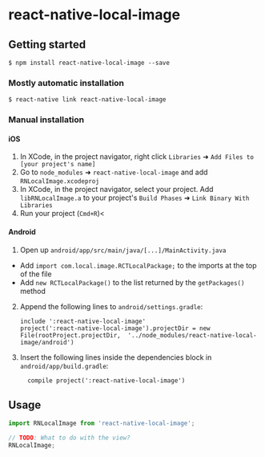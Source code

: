 
# react-native-local-image

## Getting started

`$ npm install react-native-local-image --save`

### Mostly automatic installation

`$ react-native link react-native-local-image`

### Manual installation


#### iOS

1. In XCode, in the project navigator, right click `Libraries` ➜ `Add Files to [your project's name]`
2. Go to `node_modules` ➜ `react-native-local-image` and add `RNLocalImage.xcodeproj`
3. In XCode, in the project navigator, select your project. Add `libRNLocalImage.a` to your project's `Build Phases` ➜ `Link Binary With Libraries`
4. Run your project (`Cmd+R`)<

#### Android

1. Open up `android/app/src/main/java/[...]/MainActivity.java`
  - Add `import com.local.image.RCTLocalPackage;` to the imports at the top of the file
  - Add `new RCTLocalPackage()` to the list returned by the `getPackages()` method
2. Append the following lines to `android/settings.gradle`:
  	```
  	include ':react-native-local-image'
  	project(':react-native-local-image').projectDir = new File(rootProject.projectDir, 	'../node_modules/react-native-local-image/android')
  	```
3. Insert the following lines inside the dependencies block in `android/app/build.gradle`:
  	```
      compile project(':react-native-local-image')
  	```


## Usage
```javascript
import RNLocalImage from 'react-native-local-image';

// TODO: What to do with the view?
RNLocalImage;
```
  
